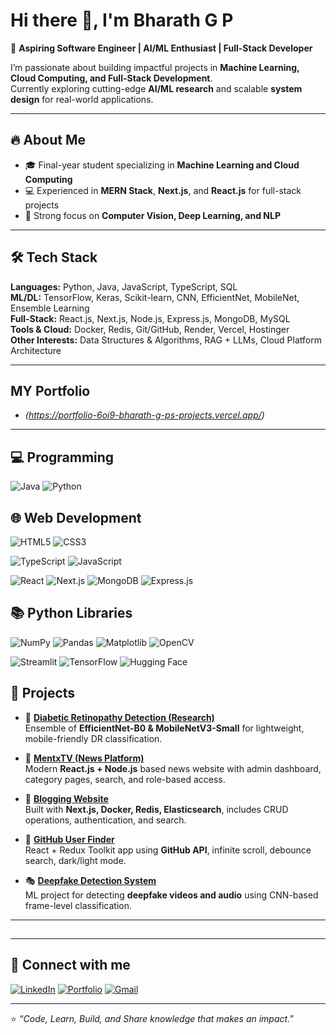 # Hi there 👋, I'm Bharath G P  

🚀 **Aspiring Software Engineer | AI/ML Enthusiast | Full-Stack Developer**  

I’m passionate about building impactful projects in **Machine Learning, Cloud Computing, and Full-Stack Development**.  
Currently exploring cutting-edge **AI/ML research** and scalable **system design** for real-world applications.  

---

## 🔥 About Me  
- 🎓 Final-year student specializing in **Machine Learning and Cloud Computing**  
- 💻 Experienced in **MERN Stack**, **Next.js**, and **React.js** for full-stack projects  
- 🧠 Strong focus on **Computer Vision, Deep Learning, and NLP**  

---

## 🛠️ Tech Stack  
**Languages:** Python, Java, JavaScript, TypeScript, SQL  
**ML/DL:** TensorFlow, Keras, Scikit-learn, CNN, EfficientNet, MobileNet, Ensemble Learning  
**Full-Stack:** React.js, Next.js, Node.js, Express.js, MongoDB, MySQL  
**Tools & Cloud:** Docker, Redis, Git/GitHub, Render, Vercel, Hostinger  
**Other Interests:** Data Structures & Algorithms, RAG + LLMs, Cloud Platform Architecture  

---
## MY Portfolio 
- *(https://portfolio-6oi9-bharath-g-ps-projects.vercel.app/)*
---
## 💻 Programming  
![Java](https://img.shields.io/badge/Java-ED8B00?style=for-the-badge&logo=java&logoColor=white)   ![Python](https://img.shields.io/badge/Python-3776AB?style=for-the-badge&logo=python&logoColor=white)  

## 🌐 Web Development  
![HTML5](https://img.shields.io/badge/HTML5-E34F26?style=for-the-badge&logo=html5&logoColor=white)   ![CSS3](https://img.shields.io/badge/CSS3-1572B6?style=for-the-badge&logo=css3&logoColor=white)  

![TypeScript](https://img.shields.io/badge/TypeScript-3178C6?style=for-the-badge&logo=typescript&logoColor=white)  ![JavaScript](https://img.shields.io/badge/JavaScript-F7DF1E?style=for-the-badge&logo=javascript&logoColor=black)  

![React](https://img.shields.io/badge/React-61DAFB?style=for-the-badge&logo=react&logoColor=black) ![Next.js](https://img.shields.io/badge/Next.js-000000?style=for-the-badge&logo=nextdotjs&logoColor=white)  ![MongoDB](https://img.shields.io/badge/MongoDB-47A248?style=for-the-badge&logo=mongodb&logoColor=white)   ![Express.js](https://img.shields.io/badge/Express.js-000000?style=for-the-badge&logo=express&logoColor=white)  





## 📚 Python Libraries  
![NumPy](https://img.shields.io/badge/Numpy-013243?style=for-the-badge&logo=numpy&logoColor=white)  ![Pandas](https://img.shields.io/badge/Pandas-150458?style=for-the-badge&logo=pandas&logoColor=white)  ![Matplotlib](https://img.shields.io/badge/Matplotlib-11557c?style=for-the-badge&logo=plotly&logoColor=white) ![OpenCV](https://img.shields.io/badge/OpenCV-5C3EE8?style=for-the-badge&logo=opencv&logoColor=white)  

![Streamlit](https://img.shields.io/badge/Streamlit-FF4B4B?style=for-the-badge&logo=streamlit&logoColor=white)  ![TensorFlow](https://img.shields.io/badge/TensorFlow-FF6F00?style=for-the-badge&logo=tensorflow&logoColor=white)  ![Hugging Face](https://img.shields.io/badge/Hugging%20Face-FFD21E?style=for-the-badge&logo=huggingface&logoColor=black)  



  
## 🚀 Projects  
- 🧬 **[Diabetic Retinopathy Detection (Research)]()**  
  Ensemble of **EfficientNet-B0 & MobileNetV3-Small** for lightweight, mobile-friendly DR classification.  

- 📰 **[MentxTV (News Platform)]()**  
  Modern **React.js + Node.js** based news website with admin dashboard, category pages, search, and role-based access.  

- 📝 **[Blogging Website](http://the-bloggers-corner.vercel.app)**  
  Built with **Next.js, Docker, Redis, Elasticsearch**, includes CRUD operations, authentication, and search.  

- 🐙 **[GitHub User Finder](#)**  
  React + Redux Toolkit app using **GitHub API**, infinite scroll, debounce search, dark/light mode.  

- 🎭 **[Deepfake Detection System](#)**  
  ML project for detecting **deepfake videos and audio** using CNN-based frame-level classification.  

---

## 
---

## 🔗 Connect with me
[![LinkedIn](https://img.shields.io/badge/LinkedIn-0A66C2?style=for-the-badge&logo=linkedin&logoColor=white)](https://www.linkedin.com/in/bharathguddadar/)  [![Portfolio](https://img.shields.io/badge/Portfolio-000000?style=for-the-badge&logo=vercel&logoColor=white)](https://portfolio-6oi9-bharath-g-ps-projects.vercel.app/)  [![Gmail](https://img.shields.io/badge/Gmail-D14836?style=for-the-badge&logo=gmail&logoColor=white)](mailto:bharathps821@gmail.com)  



---

⭐️ _“Code, Learn, Build, and Share knowledge that makes an impact.”_  
